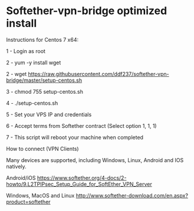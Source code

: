 # Softether-vpn-bridge optimized install

Instructions for Centos 7 x64:

1 - Login as root

2 - yum -y install wget

2 - wget https://raw.githubusercontent.com/ddf237/softether-vpn-bridge/master/setup-centos.sh

3 - chmod 755 setup-centos.sh

4 - ./setup-centos.sh

5 - Set your VPS IP and credentials

6 - Accept terms from Softether contract (Select option 1, 1, 1)

7 - This script will reboot your machine when completed


How to connect (VPN Clients)

Many devices are supported, including Windows, Linux, Android and IOS natively.

Android/iOS
https://www.softether.org/4-docs/2-howto/9.L2TPIPsec_Setup_Guide_for_SoftEther_VPN_Server

Windows, MacOS and Linux
http://www.softether-download.com/en.aspx?product=softether



